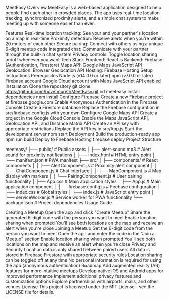 MeetEasy
Overview
MeetEasy is a web-based application designed to help people find each other in crowded places. The app uses real-time location tracking, synchronized proximity alerts, and a simple chat system to make meeting up with someone easier than ever.

Features
Real-time location tracking: See your and your partner's location on a map in real-time
Proximity detection: Receive alerts when you're within 20 meters of each other
Secure pairing: Connect with others using a unique 6-digit meetup code
Integrated chat: Communicate with your partner through the built-in chat system
Privacy controls: Toggle location sharing on/off whenever you want
Tech Stack
Frontend: React.js
Backend: Firebase (Authentication, Firestore)
Maps API: Google Maps JavaScript API
Geolocation: Browser Geolocation API
Hosting: Firebase Hosting
Setup Instructions
Prerequisites
Node.js (v14.0.0 or later)
npm (v7.0.0 or later)
Firebase account
Google Cloud account with Maps JavaScript API enabled
Installation
Clone the repository
git clone https://github.com/bovetmureti/MeetEasy.git
cd meeteasy
Install dependencies
npm install
Configure Firebase
Create a new Firebase project at firebase.google.com
Enable Anonymous Authentication in the Firebase Console
Create a Firestore database
Replace the Firebase configuration in src/firebase.config.js with your own
Configure Google Maps API
Create a project in the Google Cloud Console
Enable the Maps JavaScript API, Geolocation API, and Distance Matrix API
Create an API key with appropriate restrictions
Replace the API key in src/App.js
Start the development server
npm start
Deployment
Build the production-ready app
npm run build
Deploy to Firebase Hosting
firebase deploy
Project Structure

meeteasy/
├── public/                  # Public assets
│   ├── alert-sound.mp3      # Alert sound for proximity notifications
│   ├── index.html           # HTML entry point
│   └── manifest.json        # PWA manifest
├── src/
│   ├── components/          # React components
│   │   ├── AlertComponent.js    # Proximity alert component
│   │   ├── ChatComponent.js     # Chat interface
│   │   ├── MapComponent.js      # Map display with markers
│   │   └── PairingComponent.js  # User pairing functionality
│   ├── App.css              # Main application styles
│   ├── App.js               # Main application component
│   ├── firebase.config.js   # Firebase configuration
│   ├── index.css            # Global styles
│   ├── index.js             # JavaScript entry point
│   └── serviceWorker.js     # Service worker for PWA functionality
└── package.json             # Project dependencies
Usage Guide

Creating a Meetup
Open the app and click "Create Meetup"
Share the generated 6-digit code with the person you want to meet
Enable location sharing when prompted
You'll see both locations on the map and receive an alert when you're close
Joining a Meetup
Get the 6-digit code from the person you want to meet
Open the app and enter the code in the "Join a Meetup" section
Enable location sharing when prompted
You'll see both locations on the map and receive an alert when you're close
Privacy and Security
Location data is only shared between paired users
All data is stored in Firebase Firestore with appropriate security rules
Location sharing can be toggled off at any time
No personal information is required for using the app (anonymous authentication)
Roadmap
Add augmented reality (AR) features for more intuitive meetups
Develop native iOS and Android apps for improved performance
Implement additional privacy features and customization options
Explore partnerships with airports, malls, and other venues
License
This project is licensed under the MIT License - see the LICENSE file for details.


